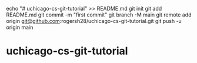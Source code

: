 echo "# uchicago-cs-git-tutorial" >> README.md
git init
git add README.md
git commit -m "first commit"
git branch -M main
git remote add origin git@github.com:rogersh28/uchicago-cs-git-tutorial.git
git push -u origin main


# uchicago-cs-git-tutorial
